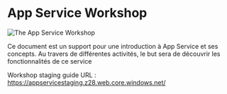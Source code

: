 # App Service Workshop

![The App Service Workshop](/media/lab1/readme_photo.png)

Ce document est un support pour une introduction à App Service et ses concepts. Au travers de différentes activités, le but sera de découvrir les fonctionnalités de ce service

Workshop staging guide URL : https://appservicestaging.z28.web.core.windows.net/